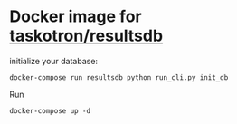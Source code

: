 # Docker image for [taskotron/resultsdb](https://pagure.io/taskotron/resultsdb)

initialize your database:
```
docker-compose run resultsdb python run_cli.py init_db
```

Run
```
docker-compose up -d
```
